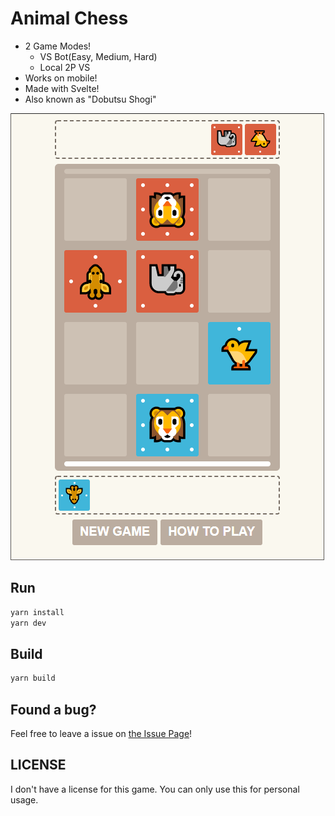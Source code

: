 # Animal Chess
- 2 Game Modes!
  - VS Bot(Easy, Medium, Hard)
  - Local 2P VS
- Works on mobile!
- Made with Svelte!
- Also known as "Dobutsu Shogi"

![](.github/preview.png)

## Run
```bash
yarn install
yarn dev
```
## Build
```bash
yarn build
```

## Found a bug?
Feel free to leave a issue on [the Issue Page](https://github.com/exqt/animal-chess/issues)!

## LICENSE
I don't have a license for this game.
You can only use this for personal usage.
